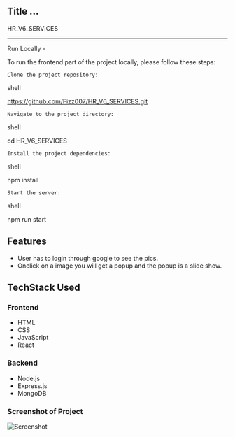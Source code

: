 ## Title ...

HR_V6_SERVICES


---


Run Locally - 

To run the frontend part of the project locally, please follow these steps:

    Clone the project repository:

shell

https://github.com/Fizz007/HR_V6_SERVICES.git

    Navigate to the project directory:

shell

cd HR_V6_SERVICES

    Install the project dependencies:

shell

npm install

    Start the server:

shell

npm run start

## Features

- User has to login through google to see the pics.
- Onclick on a image you will get a popup and the popup is a slide show.


## TechStack Used

### Frontend

- HTML
- CSS
- JavaScript
- React

### Backend

- Node.js
- Express.js
- MongoDB

### Screenshot of Project

![Screenshot](https://ibb.co/2tkwRsx)



